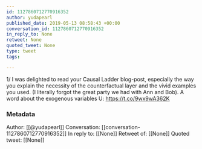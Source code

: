```yaml
---
id: 1127860712770916352
author: yudapearl
published_date: 2019-05-13 08:58:43 +00:00
conversation_id: 1127860712770916352
in_reply_to: None
retweet: None
quoted_tweet: None
type: tweet
tags:

---
```


1/
I was delighted to read your Causal Ladder blog-post, especially the way you explain the necessity of the counterfactual layer and the vivid examples you used. (I literally forgot the great party we had with Ann and Bob). A word about the exogenous variables U: https://t.co/9wx9wA362K

### Metadata

Author: [[@yudapearl]]
Conversation: [[conversation-1127860712770916352]]
In reply to: [[None]]
Retweet of: [[None]]
Quoted tweet: [[None]]
